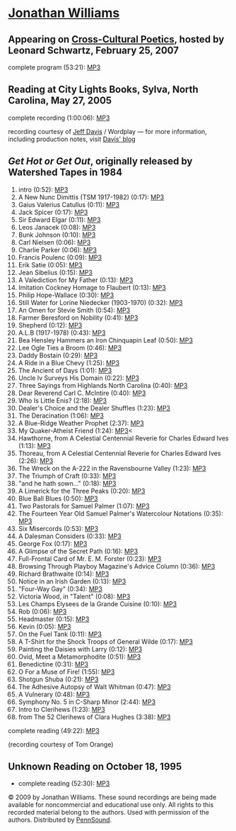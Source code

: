 [Jonathan Williams](http://epc.buffalo.edu/authors/williams_jonathan/index.html)
================================================================================

  

Appearing on [Cross-Cultural Poetics](XCP.html), hosted by Leonard Schwartz, February 25, 2007
----------------------------------------------------------------------------------------------

complete program (53:21): [MP3](http://media.sas.upenn.edu/pennsound/groups/XCP/XCP_131_Williams_2-25-07.mp3)

Reading at City Lights Books, Sylva, North Carolina, May 27, 2005
-----------------------------------------------------------------

complete recording (1:00:06): [MP3](http://media.sas.upenn.edu/pennsound/authors/Williams-Jonathan/Williams-Jonathan_Complete-Reading_City-Lights_Sylva-NC_5-27-05.mp3)

recording courtesy of [Jeff Davis](http://naturespoetry.blogspot.com/) / Wordplay — for more information,
including production notes, visit [Davis'
blog](http://naturespoetry.blogspot.com/2008/03/jonathan-williams-on-air.html)


*Get Hot or Get Out*, originally released by Watershed Tapes in 1984
--------------------------------------------------------------------

1.  intro (0:52): [MP3](http://media.sas.upenn.edu/pennsound/authors/Williams-Jonathan/Get-Hot-or-Get-Out/Williams-Jonathan_01_Intro_Get-Hot-or-Get-Out_1984.mp3)
2.  A New Nunc Dimittis (TSM 1917-1982) (0:17): [MP3](http://media.sas.upenn.edu/pennsound/authors/Williams-Jonathan/Get-Hot-or-Get-Out/Williams-Jonathan_02_A-New-Nunc-Dimittis_Get-Hot-or-Get-Out_1984.mp3)
3.  Gaius Valerius Catullus (0:11): [MP3](http://media.sas.upenn.edu/pennsound/authors/Williams-Jonathan/Get-Hot-or-Get-Out/Williams-Jonathan_03_Gaius-Valerius-Catullus_Get-Hot-or-Get-Out_1984.mp3)
4.  Jack Spicer (0:17): [MP3](http://media.sas.upenn.edu/pennsound/authors/Williams-Jonathan/Get-Hot-or-Get-Out/Williams-Jonathan_04_Jack-Spicer_Get-Hot-or-Get-Out_1984.mp3)
5.  Sir Edward Elgar (0:11): [MP3](http://media.sas.upenn.edu/pennsound/authors/Williams-Jonathan/Get-Hot-or-Get-Out/Williams-Jonathan_05_Sir-Edward-Elgar_Get-Hot-or-Get-Out_1984.mp3)
6.  Leos Janacek (0:08): [MP3](http://media.sas.upenn.edu/pennsound/authors/Williams-Jonathan/Get-Hot-or-Get-Out/Williams-Jonathan_06_Leos-Janacek_Get-Hot-or-Get-Out_1984.mp3)
7.  Bunk Johnson (0:10): [MP3](http://media.sas.upenn.edu/pennsound/authors/Williams-Jonathan/Get-Hot-or-Get-Out/Williams-Jonathan_07_Bunk-Johnson_Get-Hot-or-Get-Out_1984.mp3)
8.  Carl Nielsen (0:06): [MP3](http://media.sas.upenn.edu/pennsound/authors/Williams-Jonathan/Get-Hot-or-Get-Out/Williams-Jonathan_08_Carl-Nielsen_Get-Hot-or-Get-Out_1984.mp3)
9.  Charlie Parker (0:06): [MP3](http://media.sas.upenn.edu/pennsound/authors/Williams-Jonathan/Get-Hot-or-Get-Out/Williams-Jonathan_09_Charlie-Parker_Get-Hot-or-Get-Out.mp3)
10. Francis Poulenc (0:09): [MP3](http://media.sas.upenn.edu/pennsound/authors/Williams-Jonathan/Get-Hot-or-Get-Out/Williams-Jonathan_10_Francis-Poulenc_Get-Hot-or-Get-Out.mp3)
11. Erik Satie (0:05): [MP3](http://media.sas.upenn.edu/pennsound/authors/Williams-Jonathan/Get-Hot-or-Get-Out/Williams-Jonathan_11_Erik-Satie_Get-Hot-or-Get-Out.mp3)
12. Jean Sibelius (0:15): [MP3](http://media.sas.upenn.edu/pennsound/authors/Williams-Jonathan/Get-Hot-or-Get-Out/Williams-Jonathan_12_Jean-Sibelius_Get-Hot-or-Get-Out.mp3)
13. A Valediction for My Father (0:13): [MP3](http://media.sas.upenn.edu/pennsound/authors/Williams-Jonathan/Get-Hot-or-Get-Out/Williams-Jonathan_13_A-Valediction-for-my-Father_Get-Hot-or-Get-Out.mp3)
14. Imitation Cockney Homage to Flaubert (0:13): [MP3](http://media.sas.upenn.edu/pennsound/authors/Williams-Jonathan/Get-Hot-or-Get-Out/Williams-Jonathan_14_Imitation-Cockney-Homage-to-Flaubert_Get-Hot-or-Get-Out.mp3)
15. Philip Hope-Wallace (0:30): [MP3](http://media.sas.upenn.edu/pennsound/authors/Williams-Jonathan/Get-Hot-or-Get-Out/Williams-Jonathan_15_Philip-Hope-Wallace-1911-1979_Get-Hot-or-Get-Out.mp3)
16. Still Water for Lorine Niedecker (1903-1970) (0:32): [MP3](http://media.sas.upenn.edu/pennsound/authors/Williams-Jonathan/Get-Hot-or-Get-Out/Williams-Jonathan_16_Still-Water-for-Lorine-Niedecker_Get-Hot-or-Get-Out.mp3)
17. An Omen for Stevie Smith (0:54): [MP3](http://media.sas.upenn.edu/pennsound/authors/Williams-Jonathan/Get-Hot-or-Get-Out/Williams-Jonathan_17_An-Omen-for-Stevie-Smith_Get-Hot-or-Get-Out.mp3)
18. Farmer Beresford on Nobility (0:41): [MP3](http://media.sas.upenn.edu/pennsound/authors/Williams-Jonathan/Get-Hot-or-Get-Out/Williams-Jonathan_18_Farmer-Beresford-On-Nobility_Get-Hot-or-Get-Out.mp3)
19. Shepherd (0:12): [MP3](http://media.sas.upenn.edu/pennsound/authors/Williams-Jonathan/Get-Hot-or-Get-Out/Williams-Jonathan_19_Shepherd_Get-Hot-or-Get-Out.mp3)
20. A.L.B (1917-1978) (0:43): [MP3](http://media.sas.upenn.edu/pennsound/authors/Williams-Jonathan/Get-Hot-or-Get-Out/Williams-Jonathan_20_ALB-1917-1978_Get-Hot-or-Get-Out.mp3)
21. Bea Hensley Hammers an Iron Chinquapin Leaf (0:50): [MP3](http://media.sas.upenn.edu/pennsound/authors/Williams-Jonathan/Get-Hot-or-Get-Out/Williams-Jonathan_21_Bea-Hensley-Hammers_Get-Hot-or-Get-Out.mp3)
22. Lee Ogle Ties a Broom (0:46): [MP3](http://media.sas.upenn.edu/pennsound/authors/Williams-Jonathan/Get-Hot-or-Get-Out/Williams-Jonathan_22_Lee-Ogle-Ties-a-Broom_Get-Hot-or-Get-Out.mp3)
23. Daddy Bostain (0:29): [MP3](http://media.sas.upenn.edu/pennsound/authors/Williams-Jonathan/Get-Hot-or-Get-Out/Williams-Jonathan_23_Daddy-Bostain_Get-Hot-or-Get-Out.mp3)
24. A Ride in a Blue Chevy (1:25): [MP3](http://media.sas.upenn.edu/pennsound/authors/Williams-Jonathan/Get-Hot-or-Get-Out/Williams-Jonathan_24_A-Ride-in-a-Blue-Chevy_Get-Hot-or-Get-Out.mp3)
25. The Ancient of Days (1:01): [MP3](http://media.sas.upenn.edu/pennsound/authors/Williams-Jonathan/Get-Hot-or-Get-Out/Williams-Jonathan_25_The-Ancient-of-Days_Get-Hot-or-Get-Out.mp3)
26. Uncle Iv Surveys His Domain (0:22): [MP3](http://media.sas.upenn.edu/pennsound/authors/Williams-Jonathan/Get-Hot-or-Get-Out/Williams-Jonathan_26_Uncle-Iv-Surveys-His-Domain_Get-Hot-or-Get-Out.mp3)
27. Three Sayings from Highlands North Carolina (0:40): [MP3](http://media.sas.upenn.edu/pennsound/authors/Williams-Jonathan/Get-Hot-or-Get-Out/Williams-Jonathan_27_Three-Sayings-from-Highlands-North-Carolina_Get-Hot-or-Get-Out.mp3)
28. Dear Reverend Carl C. McIntire (0:40): [MP3](http://media.sas.upenn.edu/pennsound/authors/Williams-Jonathan/Get-Hot-or-Get-Out/Williams-Jonathan_28_Dear-Reverend-Carl-C-McIntire_Get-Hot-or-Get-Out.mp3)
29. Who Is Little Enis? (2:18): [MP3](http://media.sas.upenn.edu/pennsound/authors/Williams-Jonathan/Get-Hot-or-Get-Out/Williams-Jonathan_29_Who-Is-Little-Enis_Get-Hot-or-Get-Out.mp3)
30. Dealer's Choice and the Dealer Shuffles (1:23): [MP3](http://media.sas.upenn.edu/pennsound/authors/Williams-Jonathan/Get-Hot-or-Get-Out/Williams-Jonathan_30_Dealers-Choice-and-the-Dealer-Shuffles_Get-Hot-or-Get-Out.mp3)
31. The Deracination (1:06): [MP3](http://media.sas.upenn.edu/pennsound/authors/Williams-Jonathan/Get-Hot-or-Get-Out/Williams-Jonathan_31_The-Deracination_Get-Hot-or-Get-Out.mp3)
32. A Blue-Ridge Weather Prophet (2:37): [MP3](http://media.sas.upenn.edu/pennsound/authors/Williams-Jonathan/Get-Hot-or-Get-Out/Williams-Jonathan_32_A-Blue-Ridge-Weather-Prophet_Get-Hot-or-Get-Out.mp3)
33. My Quaker-Atheist Friend (1:24): [MP3](http://media.sas.upenn.edu/pennsound/authors/Williams-Jonathan/Get-Hot-or-Get-Out/Williams-Jonathan_33_My-Quaker-Athiest-Friend_Get-Hot-or-Get-Out.mp3)&lt;
34. Hawthorne, from A Celestial Centennial Reverie for Charles Edward Ives (1:13): [MP3](http://media.sas.upenn.edu/pennsound/authors/Williams-Jonathan/Get-Hot-or-Get-Out/Williams-Jonathan_34_Hawthorne-from-A-Celestial-Cetennial-Reverie-for-Charles-Edward-Ives_Get-Hot-or-Get-Out.mp3)
35. Thoreau, from A Celestial Centennial Reverie for Charles Edward Ives (2:26): [MP3](http://media.sas.upenn.edu/pennsound/authors/Williams-Jonathan/Get-Hot-or-Get-Out/Williams-Jonathan_35_Thoreau-from-A-Celestial-Cetennial-Reverie-for-Charles-Edward-Ives_Get-Hot-or-Get-Out.mp3)
36. The Wreck on the A-222 in the Ravensbourne Valley (1:23): [MP3](http://media.sas.upenn.edu/pennsound/authors/Williams-Jonathan/Get-Hot-or-Get-Out/Williams-Jonathan_36_The-Wreck-on-the-A-222-in-the-Ravensbourne-Valley_Get-Hot-or-Get-Out.mp3)
37. The Triumph of Craft (0:33): [MP3](http://media.sas.upenn.edu/pennsound/authors/Williams-Jonathan/Get-Hot-or-Get-Out/Williams-Jonathan_37_The-Triumph-of-Craft_Get-Hot-or-Get-Out.mp3)
38. "and he hath sown..." (0:18): [MP3](http://media.sas.upenn.edu/pennsound/authors/Williams-Jonathan/Get-Hot-or-Get-Out/Williams-Jonathan_38_and-he-hath-sown_Get-Hot-or-Get-Out.mp3)
39. A Limerick for the Three Peaks (0:20): [MP3](http://media.sas.upenn.edu/pennsound/authors/Williams-Jonathan/Get-Hot-or-Get-Out/Williams-Jonathan_39_A-Limerick-for-the-Three-Peaks_Get-Hot-or-Get-Out.mp3)
40. Blue Ball Blues (0:50): [MP3](http://media.sas.upenn.edu/pennsound/authors/Williams-Jonathan/Get-Hot-or-Get-Out/Williams-Jonathan_40_Blue-Ball-Blues_Get-Hot-or-Get-Out.mp3)
41. Two Pastorals for Samuel Palmer (1:07): [MP3](http://media.sas.upenn.edu/pennsound/authors/Williams-Jonathan/Get-Hot-or-Get-Out/Williams-Jonathan_41_Two-Pastorals-for-Samuel-Palmer_Get-Hot-or-Get-Out.mp3)
42. The Fourteen Year Old Samuel Palmer's Watercolour Notations (0:35): [MP3](http://media.sas.upenn.edu/pennsound/authors/Williams-Jonathan/Get-Hot-or-Get-Out/Williams-Jonathan_42_The-Fourteen-Year-Old-Samuel-Palmers-Watercolour-Notations_Get-Hot-or-Get-Out.mp3)
43. Six Misercords (0:53): [MP3](http://media.sas.upenn.edu/pennsound/authors/Williams-Jonathan/Get-Hot-or-Get-Out/Williams-Jonathan_43_Six-Misericords_Get-Hot-or-Get-Out.mp3)
44. A Dalesman Considers (0:33): [MP3](http://media.sas.upenn.edu/pennsound/authors/Williams-Jonathan/Get-Hot-or-Get-Out/Williams-Jonathan_44_A-Dalesman-Considers_Get-Hot-or-Get-Out.mp3)
45. George Fox (0:17): [MP3](http://media.sas.upenn.edu/pennsound/authors/Williams-Jonathan/Get-Hot-or-Get-Out/Williams-Jonathan_45_George-Fox_Get-Hot-or-Get-Out.mp3)
46. A Glimpse of the Secret Path (0:16): [MP3](http://media.sas.upenn.edu/pennsound/authors/Williams-Jonathan/Get-Hot-or-Get-Out/Williams-Jonathan_46_A-Glimpse-of-the-Secret-Path_Get-Hot-or-Get-Out.mp3)
47. Full-Frontal Card of Mr. E. M. Forster (0:23): [MP3](http://media.sas.upenn.edu/pennsound/authors/Williams-Jonathan/Get-Hot-or-Get-Out/Williams-Jonathan_47_Full-Frontal-Card-of-Mr-E-M-Forster_Get-Hot-or-Get-Out.mp3)
48. Browsing Through Playboy Magazine's Advice Column (0:36): [MP3](http://media.sas.upenn.edu/pennsound/authors/Williams-Jonathan/Get-Hot-or-Get-Out/Williams-Jonathan_48_Browsing-Through-Playboy-Magazines-Advice-Column_Get-Hot-or-Get-Out.mp3)
49. Richard Brathwaite (0:14): [MP3](http://media.sas.upenn.edu/pennsound/authors/Williams-Jonathan/Get-Hot-or-Get-Out/Williams-Jonathan_49_Richard-Brathwaite_Get-Hot-or-Get-Out.mp3)
50. Notice in an Irish Garden (0:13): [MP3](http://media.sas.upenn.edu/pennsound/authors/Williams-Jonathan/Get-Hot-or-Get-Out/Williams-Jonathan_50_Notice-in-an-Irish-Garden_Get-Hot-or-Get-Out.mp3)
51. "Four-Way Gay" (0:34): [MP3](http://media.sas.upenn.edu/pennsound/authors/Williams-Jonathan/Get-Hot-or-Get-Out/Williams-Jonathan_51_Four-Way-Gay_Get-Hot-or-Get-Out.mp3)
52. Victoria Wood, in "Talent" (0:08): [MP3](http://media.sas.upenn.edu/pennsound/authors/Williams-Jonathan/Get-Hot-or-Get-Out/Williams-Jonathan_52_Victoria-Wood-in-Talent_Get-Hot-or-Get-Out.mp3)
53. Les Champs Elysees de la Grande Cuisine (0:10): [MP3](http://media.sas.upenn.edu/pennsound/authors/Williams-Jonathan/Get-Hot-or-Get-Out/Williams-Jonathan_53_Les-Champs-Elysees-de-la-Grande-Cuisine_Get-Hot-or-Get-Out.mp3)
54. Rob (0:06): [MP3](http://media.sas.upenn.edu/pennsound/authors/Williams-Jonathan/Get-Hot-or-Get-Out/Williams-Jonathan_54_Rob_Get-Hot-or-Get-Out.mp3)
55. Headmaster (0:15): [MP3](http://media.sas.upenn.edu/pennsound/authors/Williams-Jonathan/Get-Hot-or-Get-Out/Williams-Jonathan_55_Headmaster_Get-Hot-or-Get-Out.mp3)
56. Kevin (0:05): [MP3](http://media.sas.upenn.edu/pennsound/authors/Williams-Jonathan/Get-Hot-or-Get-Out/Williams-Jonathan_56_Kevin_Get-Hot-or-Get-Out.mp3)
57. On the Fuel Tank (0:11): [MP3](http://media.sas.upenn.edu/pennsound/authors/Williams-Jonathan/Get-Hot-or-Get-Out/Williams-Jonathan_57_On-the-Fuel-Tank_Get-Hot-or-Get-Out.mp3)
58. A T-Shirt for the Shock Troops of General Wilde (0:17): [MP3](http://media.sas.upenn.edu/pennsound/authors/Williams-Jonathan/Get-Hot-or-Get-Out/Williams-Jonathan_58_A-T-Shirt-for-the-Shock-Troops-of-General-Wilde_Get-Hot-or-Get-Out.mp3)
59. Painting the Daisies with Larry (0:12): [MP3](http://media.sas.upenn.edu/pennsound/authors/Williams-Jonathan/Get-Hot-or-Get-Out/Williams-Jonathan_59_Painting-the-Daisies-with-Larry_Get-Hot-or-Get-Out.mp3)
60. Ovid, Meet a Metamorphodite (0:51): [MP3](http://media.sas.upenn.edu/pennsound/authors/Williams-Jonathan/Get-Hot-or-Get-Out/Williams-Jonathan_60_Ovid-Meet-a-Metamorphodite_Get-Hot-or-Get-Out.mp3)
61. Benedictine (0:31): [MP3](http://media.sas.upenn.edu/pennsound/authors/Williams-Jonathan/Get-Hot-or-Get-Out/Williams-Jonathan_61_Benedictine_Get-Hot-or-Get-Out.mp3)
62. O For a Muse of Fire! (1:55): [MP3](http://media.sas.upenn.edu/pennsound/authors/Williams-Jonathan/Get-Hot-or-Get-Out/Williams-Jonathan_62_O-for-a-Muse-of-Fire_Get-Hot-or-Get-Out.mp3)
63. Shotgun Shuba (0:21): [MP3](http://media.sas.upenn.edu/pennsound/authors/Williams-Jonathan/Get-Hot-or-Get-Out/Williams-Jonathan_63_Shotgun-Shuba_Get-Hot-or-Get-Out.mp3)
64. The Adhesive Autopsy of Walt Whitman (0:47): [MP3](http://media.sas.upenn.edu/pennsound/authors/Williams-Jonathan/Get-Hot-or-Get-Out/Williams-Jonathan_64_The-Adhesive-Autopsy-of-Walt-Whitman_Get-Hot-or-Get-Out.mp3)
65. A Vulnerary (0:48): [MP3](http://media.sas.upenn.edu/pennsound/authors/Williams-Jonathan/Get-Hot-or-Get-Out/Williams-Jonathan_65_A-Vulnerary_Get-Hot-or-Get-Out.mp3)
66. Symphony No. 5 in C-Sharp Minor (2:44): [MP3](http://media.sas.upenn.edu/pennsound/authors/Williams-Jonathan/Get-Hot-or-Get-Out/Williams-Jonathan_66_Symphony-No-5-in-C-Sharp-Minor_Get-Hot-or-Get-Out.mp3)
67. Intro to Clerihews (1:23): [MP3](http://media.sas.upenn.edu/pennsound/authors/Williams-Jonathan/Get-Hot-or-Get-Out/Williams-Jonathan_67_Intro-to-Clerihews_Get-Hot-or-Get-Out.mp3)
68. from The 52 Clerihews of Clara Hughes (3:38): [MP3](http://media.sas.upenn.edu/pennsound/authors/Williams-Jonathan/Get-Hot-or-Get-Out/Williams-Jonathan_68_from-The-52-Clerihews-of-Clara-Hughes_Get-Hot-or-Get-Out.mp3)

complete reading (49:22): [MP3](http://media.sas.upenn.edu/pennsound/authors/Williams-Jonathan/Get-Hot-or-Get-Out/Williams-Jonathan_Get-Hot-or-Get-Out_Watershed-Tapes_1984.mp3)

(recording courtesy of Tom Orange)

Unknown Reading on October 18, 1995
-----------------------------------

-   complete reading (52:30): [MP3](http://media.sas.upenn.edu/pennsound/authors/Williams-Jonathan/Meyer-Thomas_Quark-Elissa_Williams-Jonathan_1995-1996.mp3)

© 2009 by Jonathan Williams. These sound recordings are being made available for noncommercial and
educational use only. All rights to this recorded material belong to the authors. Used with permission of the authors.
Distributed by [PennSound](http://writing.upenn.edu/pennsound).
